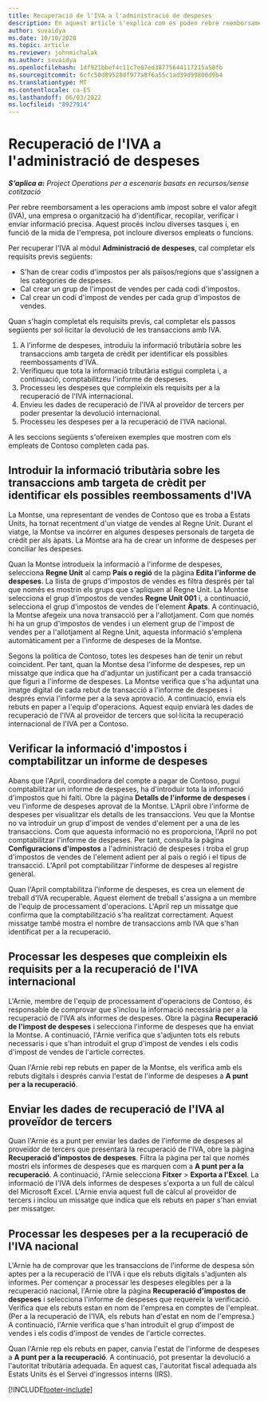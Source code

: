 ```yaml
---
title: Recuperació de l'IVA a l'administració de despeses
description: En aquest article s'explica com es poden rebre reemborsaments en transaccions amb impost sobre el valor afegit (IVA).
author: suvaidya
ms.date: 10/10/2020
ms.topic: article
ms.reviewer: johnmichalak
ms.author: suvaidya
ms.openlocfilehash: 1df921bbef4c11c7e07ed38775644117215a50fb
ms.sourcegitcommit: 6cfc50d89528df977a8f6a55c1ad39d99800d9b4
ms.translationtype: MT
ms.contentlocale: ca-ES
ms.lasthandoff: 06/03/2022
ms.locfileid: "8927914"
---
```

# <a name="vat-recovery-in-expense-management"></a>Recuperació de l'IVA a l'administració de despeses

_**S'aplica a:** Project Operations per a escenaris basats en recursos/sense cotització_

Per rebre reemborsament a les operacions amb impost sobre el valor afegit (IVA), una empresa o organització ha d'identificar, recopilar, verificar i enviar informació precisa. Aquest procés inclou diverses tasques i, en funció de la mida de l'empresa, pot incloure diversos empleats o funcions.

Per recuperar l'IVA al mòdul **Administració de despeses**, cal completar els requisits previs següents:

- S'han de crear codis d'impostos per als països/regions que s'assignen a les categories de despeses.
- Cal crear un grup de l'impost de vendes per cada codi d'impostos.
- Cal crear un codi d'impost de vendes per cada grup d'impostos de vendes.

Quan s'hagin completat els requisits previs, cal completar els passos següents per sol·licitar la devolució de les transaccions amb IVA.

1. A l'informe de despeses, introduïu la informació tributària sobre les transaccions amb targeta de crèdit per identificar els possibles reembossaments d'IVA.
2. Verifiqueu que tota la informació tributària estigui completa i, a continuació, comptabilitzeu l'informe de despeses.
3. Processeu les despeses que compleixin els requisits per a la recuperació de l'IVA internacional.
4. Envieu les dades de recuperació de l'IVA al proveïdor de tercers per poder presentar la devolució internacional.
5. Processeu les despeses per a la recuperació de l'IVA nacional.

A les seccions següents s'ofereixen exemples que mostren com els empleats de Contoso completen cada pas.

## <a name="enter-tax-information-about-credit-card-transactions-to-identify-eligible-vat-refunds"></a>Introduir la informació tributària sobre les transaccions amb targeta de crèdit per identificar els possibles reembossaments d'IVA

La Montse, una representant de vendes de Contoso que es troba a Estats Units, ha tornat recentment d'un viatge de vendes al Regne Unit. Durant el viatge, la Montse va incórrer en algunes despeses personals de targeta de crèdit per als àpats. La Montse ara ha de crear un informe de despeses per conciliar les despeses.

Quan la Montse introdueix la informació a l'informe de despeses, selecciona **Regne Unit** al camp **País o regió** de la pàgina **Edita l'informe de despeses**. La llista de grups d'impostos de vendes es filtra després per tal que només es mostrin els grups que s'apliquen al Regne Unit. La Montse selecciona el grup d'impostos de vendes **Regne Unit 001** i, a continuació, selecciona el grup d'impostos de vendes de l'element **Àpats**. A continuació, la Montse afegeix una nova transacció per a l'allotjament. Com que només hi ha un grup d'impostos de vendes i un element grup de l'impost de vendes per a l'allotjament al Regne Unit, aquesta informació s'emplena automàticament per a l'informe de despeses de la Montse.

Segons la política de Contoso, totes les despeses han de tenir un rebut coincident. Per tant, quan la Montse desa l'informe de despeses, rep un missatge que indica que ha d'adjuntar un justificant per a cada transacció que figuri a l'informe de despeses. La Montse verifica que s'ha adjuntat una imatge digital de cada rebut de transacció a l'informe de despeses i després envia l'informe per a la seva aprovació. A continuació, envia els rebuts en paper a l'equip d'operacions. Aquest equip enviarà les dades de recuperació de l'IVA al proveïdor de tercers que sol·licita la recuperació internacional de l'IVA per a Contoso.

## <a name="verify-tax-information-and-post-an-expense-report"></a>Verificar la informació d'impostos i comptabilitzar un informe de despeses

Abans que l'April, coordinadora del compte a pagar de Contoso, pugui comptabilitzar un informe de despeses, ha d'introduir tota la informació d'impostos que hi falti. Obre la pàgina **Detalls de l'informe de despeses** i veu l'informe de despeses aprovat de la Montse. L'April obre l'informe de despeses per visualitzar els detalls de les transaccions. Veu que la Montse no va introduir un grup d'impost de vendes d'element per a una de les transaccions. Com que aquesta informació no es proporciona, l'April no pot comptabilitzar l'informe de despeses. Per tant, consulta la pàgina **Configuracions d'impostos** a l'administració de despeses i troba el grup d'impostos de vendes de l'element adient per al país o regió i el tipus de transacció. L'April pot comptabilitzar l'informe de despeses al registre general.

Quan l'April comptabilitza l'informe de despeses, es crea un element de treball d'IVA recuperable. Aquest element de treball s'assigna a un membre de l'equip de processament d'operacions. L'April rep un missatge que confirma que la comptabilització s'ha realitzat correctament. Aquest missatge també mostra el nombre de transaccions amb IVA que s'han identificat per a la recuperació.

## <a name="process-expenses-that-are-eligible-for-international-vat-recovery"></a>Processar les despeses que compleixin els requisits per a la recuperació de l'IVA internacional

L'Arnie, membre de l'equip de processament d'operacions de Contoso, és responsable de comprovar que s'inclou la informació necessària per a la recuperació de l'IVA als informes de despeses. Obre la pàgina **Recuperació de l'impost de despeses** i selecciona l'informe de despeses que ha enviat la Montse. A continuació, l'Arnie verifica que s'adjunten tots els rebuts necessaris i que s'han introduït el grup d'impost de vendes i els codis d'impost de vendes de l'article correctes.

Quan l'Arnie rebi rep rebuts en paper de la Montse, els verifica amb els rebuts digitals i després canvia l'estat de l'informe de despeses a **A punt per a la recuperació**.

## <a name="send-vat-recovery-data-to-the-third-party-vendor"></a>Enviar les dades de recuperació de l'IVA al proveïdor de tercers

Quan l'Arnie és a punt per enviar les dades de l'informe de despeses al proveïdor de tercers que presentarà la recuperació de l'IVA, obre la pàgina **Recuperació d'impostos de despeses**. Filtra la pàgina per tal que només mostri els informes de despeses que es marquen com a **A punt per a la recuperació**. A continuació, l'Arnie selecciona **Fitxer** &gt; **Exporta a l'Excel**. La informació de l'IVA dels informes de despeses s'exporta a un full de càlcul del Microsoft Excel. L'Arnie envia aquest full de càlcul al proveïdor de tercers i inclou un missatge que indica que els rebuts en paper s'han enviat per missatger.

## <a name="process-expenses-for-domestic-vat-recovery"></a>Processar les despeses per a la recuperació de l'IVA nacional

L'Arnie ha de comprovar que les transaccions de l'informe de despesa són aptes per a la recuperació de l'IVA i que els rebuts digitals s'adjunten als informes. Per començar a processar les despeses elegibles per a la recuperació nacional, l'Arnie obre la pàgina **Recuperació d'impostos de despeses** i selecciona l'informe de despeses que requereix la verificació. Verifica que els rebuts estan en nom de l'empresa en comptes de l'empleat. (Per a la recuperació de l'IVA, els rebuts han d'estat en nom de l'empresa.) A continuació, l'Arnie verifica que s'han introduït el grup d'impost de vendes i els codis d'impost de vendes de l'article correctes.

Quan l'Arnie rep els rebuts en paper, canvia l'estat de l'informe de despeses a **A punt per a la recuperació**. A continuació, pot presentar la devolució a l'autoritat tributària adequada. En aquest cas, l'autoritat fiscal adequada als Estats Units és el Servei d'ingressos interns (IRS).


[!INCLUDE[footer-include](../includes/footer-banner.md)]